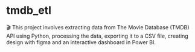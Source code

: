 # tmdb_etl
🎬 This project involves extracting data from The Movie Database (TMDB) API using Python, processing the data, exporting it to a CSV file,  creating design with figma and an interactive dashboard in Power BI.
